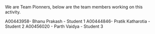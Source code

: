 We are Team Pionners, below are the team members working on this activity.

A00443958- Bhanu Prakash - Student 1
A00444846- Pratik Katharotia - Student 2
A00456020 - Parth Vaidya - Student 3

